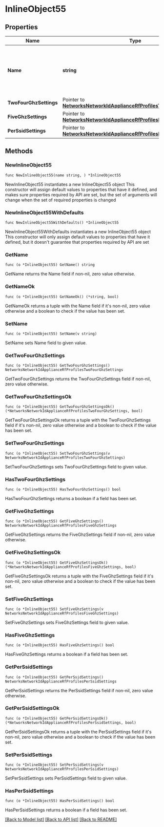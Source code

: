 # InlineObject55

## Properties

Name | Type | Description | Notes
------------ | ------------- | ------------- | -------------
**Name** | **string** | The name of the new profile. Must be unique. This param is required on creation. | 
**TwoFourGhzSettings** | Pointer to [**NetworksNetworkIdApplianceRfProfilesTwoFourGhzSettings**](NetworksNetworkIdApplianceRfProfilesTwoFourGhzSettings.md) |  | [optional] 
**FiveGhzSettings** | Pointer to [**NetworksNetworkIdApplianceRfProfilesFiveGhzSettings**](NetworksNetworkIdApplianceRfProfilesFiveGhzSettings.md) |  | [optional] 
**PerSsidSettings** | Pointer to [**NetworksNetworkIdApplianceRfProfilesPerSsidSettings**](NetworksNetworkIdApplianceRfProfilesPerSsidSettings.md) |  | [optional] 

## Methods

### NewInlineObject55

`func NewInlineObject55(name string, ) *InlineObject55`

NewInlineObject55 instantiates a new InlineObject55 object
This constructor will assign default values to properties that have it defined,
and makes sure properties required by API are set, but the set of arguments
will change when the set of required properties is changed

### NewInlineObject55WithDefaults

`func NewInlineObject55WithDefaults() *InlineObject55`

NewInlineObject55WithDefaults instantiates a new InlineObject55 object
This constructor will only assign default values to properties that have it defined,
but it doesn't guarantee that properties required by API are set

### GetName

`func (o *InlineObject55) GetName() string`

GetName returns the Name field if non-nil, zero value otherwise.

### GetNameOk

`func (o *InlineObject55) GetNameOk() (*string, bool)`

GetNameOk returns a tuple with the Name field if it's non-nil, zero value otherwise
and a boolean to check if the value has been set.

### SetName

`func (o *InlineObject55) SetName(v string)`

SetName sets Name field to given value.


### GetTwoFourGhzSettings

`func (o *InlineObject55) GetTwoFourGhzSettings() NetworksNetworkIdApplianceRfProfilesTwoFourGhzSettings`

GetTwoFourGhzSettings returns the TwoFourGhzSettings field if non-nil, zero value otherwise.

### GetTwoFourGhzSettingsOk

`func (o *InlineObject55) GetTwoFourGhzSettingsOk() (*NetworksNetworkIdApplianceRfProfilesTwoFourGhzSettings, bool)`

GetTwoFourGhzSettingsOk returns a tuple with the TwoFourGhzSettings field if it's non-nil, zero value otherwise
and a boolean to check if the value has been set.

### SetTwoFourGhzSettings

`func (o *InlineObject55) SetTwoFourGhzSettings(v NetworksNetworkIdApplianceRfProfilesTwoFourGhzSettings)`

SetTwoFourGhzSettings sets TwoFourGhzSettings field to given value.

### HasTwoFourGhzSettings

`func (o *InlineObject55) HasTwoFourGhzSettings() bool`

HasTwoFourGhzSettings returns a boolean if a field has been set.

### GetFiveGhzSettings

`func (o *InlineObject55) GetFiveGhzSettings() NetworksNetworkIdApplianceRfProfilesFiveGhzSettings`

GetFiveGhzSettings returns the FiveGhzSettings field if non-nil, zero value otherwise.

### GetFiveGhzSettingsOk

`func (o *InlineObject55) GetFiveGhzSettingsOk() (*NetworksNetworkIdApplianceRfProfilesFiveGhzSettings, bool)`

GetFiveGhzSettingsOk returns a tuple with the FiveGhzSettings field if it's non-nil, zero value otherwise
and a boolean to check if the value has been set.

### SetFiveGhzSettings

`func (o *InlineObject55) SetFiveGhzSettings(v NetworksNetworkIdApplianceRfProfilesFiveGhzSettings)`

SetFiveGhzSettings sets FiveGhzSettings field to given value.

### HasFiveGhzSettings

`func (o *InlineObject55) HasFiveGhzSettings() bool`

HasFiveGhzSettings returns a boolean if a field has been set.

### GetPerSsidSettings

`func (o *InlineObject55) GetPerSsidSettings() NetworksNetworkIdApplianceRfProfilesPerSsidSettings`

GetPerSsidSettings returns the PerSsidSettings field if non-nil, zero value otherwise.

### GetPerSsidSettingsOk

`func (o *InlineObject55) GetPerSsidSettingsOk() (*NetworksNetworkIdApplianceRfProfilesPerSsidSettings, bool)`

GetPerSsidSettingsOk returns a tuple with the PerSsidSettings field if it's non-nil, zero value otherwise
and a boolean to check if the value has been set.

### SetPerSsidSettings

`func (o *InlineObject55) SetPerSsidSettings(v NetworksNetworkIdApplianceRfProfilesPerSsidSettings)`

SetPerSsidSettings sets PerSsidSettings field to given value.

### HasPerSsidSettings

`func (o *InlineObject55) HasPerSsidSettings() bool`

HasPerSsidSettings returns a boolean if a field has been set.


[[Back to Model list]](../README.md#documentation-for-models) [[Back to API list]](../README.md#documentation-for-api-endpoints) [[Back to README]](../README.md)


